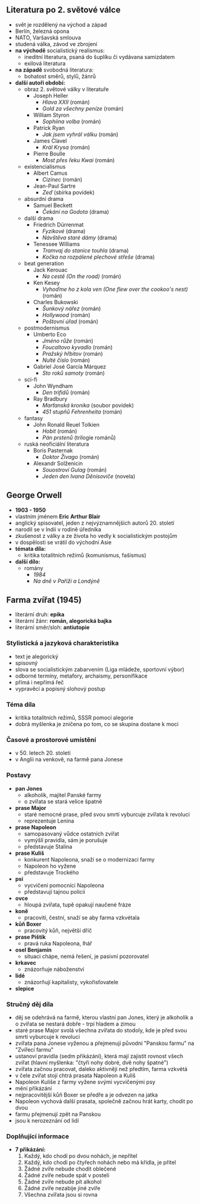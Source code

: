 ## Literatura po 2. světové válce
- svět je rozdělený na východ a západ
- Berlín, železná opona
- NATO, Varšavská smlouva
- studená válka, závod ve zbrojení
- **na východě** socialistický realismus:
	- ineditní literatura, psaná do šuplíku či vydávana samizdatem
	- exilová literatura
- **na západě** svobodná literatura:
	- bohatost směrů, stylů, žánrů
- **další autoři období:**
	- obraz 2. světové války v literatuře
		- Joseph Heller
			- *Hlava XXII* (román)
			- *Gold za všechny peníze* (román)
		- William Styron
			- *Sophiina volba* (román)
		- Patrick Ryan
			- *Jak jsem vyhrál válku* (román)
		- James Clavel
			- *Král Krysa* (román)
		- Pierre Boulle
			- *Most přes řeku Kwai* (román)
	- existencialismus
		- Albert Camus
			- *Cizinec* (román)
		- Jean-Paul Sartre
			- *Zeď* (sbírka povídek)
	- absurdní drama
		- Samuel Beckett
			- *Čekání na Godota* (drama)
	- další drama
		- Friedrich Dürrenmat
			- *Fyzikové* (drama)
			- *Návštěva staré dámy* (drama)
		- Tenessee Williams
			- *Tramvaj do stanice touhla* (drama)
			- *Kočka na rozpálené plechové střeše* (drama)
	- beat generation
		- Jack Kerouac
			- *Na cestě (On the road)* (román)
		- Ken Kesey
			- *Vyhoďme ho z kola ven (One flew over the cookoo's nest)* (román)
		- Charles Bukowski
			- *Šunkový nářez* (román)
			- *Hollywood* (román)
			- *Poštovní úřad* (román)
	- postmodernismus
		- Umberto Eco
			- *Jméno růže* (román)
			- *Foucaltovo kyvadlo* (román)
			- *Pražský hřbitov* (román)
			- *Nulté číslo* (román)
		- Gabriel José García Márquez
			- *Sto roků samoty* (román)
	- sci-fi
		- John Wyndham
			- *Den trifidů* (román)
		- Ray Bradbury
			- *Marťanská kronika* (soubor povídek)
			- *451 stupňů Fehrenheita* (román)
	- fantasy
		- John Ronald Reuel Tolkien
			- *Hobit* (román)
			- *Pán prstenů* (trilogie románů)
	- ruská neoficiální literatura
		- Boris Pasternak
			- *Doktor Živago* (román)
		- Alexandr Solženicin
			- *Souostroví Gulag* (román)
			- *Jeden den Ivana Děnisoviče* (novela)
## George Orwell
- **1903 - 1950**
- vlastním jménem **Eric Arthur Blair**
- anglický spisovatel, jeden z nejvýznamnějších autorů 20. století
- narodil se v Indii v rodině úředníka
- zkušenost z války a ze života ho vedly k socialistickým postojům
- v dospělosti se vrátil do východní Asie
- **témata díla:**
	- kritika totalitních režimů (komunismus, fašismus)
- **další dílo:**
	- romány
		- *1984*
		- *Na dně v Paříži  a Londýně*
## Farma zvířat (1945)
- literární druh: **epika**
- literární žánr: **román, alegorická bajka**
- literární směr/sloh: **antiutopie**
### Stylistická a jazyková charakteristika
- text je alegorický
- spisovný
- slova se socialistickým zabarvením (Liga mládeže, sportovní výbor)
- odborné termíny, metafory, archaismy, personifikace
- přímá i nepřímá řeč
- vypravěcí a popisný slohový postup
### Téma díla
- kritika totalitních režimů, SSSR pomocí alegorie
- dobrá myšlenka je zničena po tom, co se skupina dostane k moci
### Časové a prostorové umístění
- v 50. letech 20. století
- v Anglii na venkově, na farmě pana Jonese
### Postavy
- **pan Jones**
	- alkoholik, majitel Panské farmy
	- o zvířata se stará velice špatně
- **prase Major**
	- staré nemocné prase, před svou smrtí vyburcuje zvířata k revoluci
	- reprezentuje Lenina 
- **prase Napoleon**
	- samopasovaný vůdce ostatních zvířat
	- vymýšlí pravidla, sám je porušuje
	- představuje Stalina
- **prase Kuliš**
	- konkurent Napoleona, snaží se o modernizaci farmy
	- Napoleon ho vyžene
	- představuje Trockého
- **psi**
	- vycvičení pomocníci Napoleona
	- představují tajnou policii
- **ovce**
	- hloupá zvířata, tupě opakují naučené fráze
- **koně**
	- pracovití, čestní, snaží se aby farma vzkvétala
- **kůň Boxer**
	- pracovitý kůň, největší dříč
- **prase Pištík**
	- pravá ruka Napoleona, lhář
- **osel Benjamin**
	- situaci chápe, nemá řešení, je pasivní pozorovatel
- **krkavec**
	- znázorňuje náboženství
- **lidé**
	- znázorňují kapitalisty, vykořisťovatele
- **slepice**
### Stručný děj díla
- děj se odehrává na farmě, kterou vlastní pan Jones, který je alkoholik a o zvířata se nestará dobře - trpí hladem a zimou
- staré prase Major svolá všechna zvířata do stodoly, kde je před svou smrtí vyburcuje k revoluci
- zvířata pana Jonese vyženou a přejmenují původní "Panskou farmu" na "Zvířecí farmu"
- ustanoví pravidla (sedm přikázání), která mají zajistit rovnost všech zvířat (hlavní myšlenka: "čtyři nohy dobré, dvě nohy špatné")
- zvířata začnou pracovat, daleko aktivněji než předtím, farma vzkvétá
- v čele zvířat stojí chtrá prasata Napoleon a Kuliš
- Napoleon Kuliše z farmy vyžene svými vycvičenými psy
- mění přikázání
- nejpracovitější kůň Boxer se předře a je odvezen na jatka
- Napoleon vychová další prasata, společně začnou hrát karty, chodit po dvou
- farmu přejmenují zpět na Panskou
- jsou k nerozeznání od lidí
### Doplňující informace
- **7 přikázání:**
	1. Každý, kdo chodí po dvou nohách, je nepřítel
	2. Každý, kdo chodí po čtyřech nohách nebo má křídla, je přítel
	3. Žádné zvíře nebude chodit oblečené
	4. Žádné zvíře nebude spát v posteli
	5. Žádné zvíře nebude pít alkohol
	6. Žádné zvíře nezabije jiné zvíře
	7. Všechna zvířata jsou si rovna